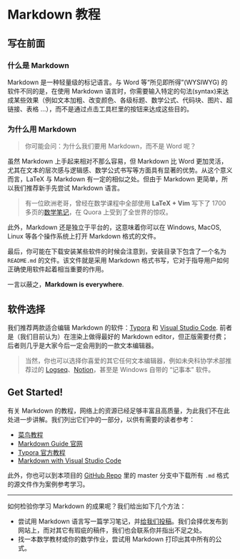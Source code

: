 # Markdown 教程

## 写在前面

### 什么是 Markdown

Markdown 是一种轻量级的标记语言。与 Word 等“所见即所得”(WYSIWYG) 的软件不同的是，在使用 Markdown 语言时，你需要输入特定的句法(syntax)来达成某些效果（例如文本加粗、改变颜色、各级标题、数学公式、代码块、图片、超链接、表格 ...），而不是通过点击工具栏里的按钮来达成这些目的。

### 为什么用 Markdown

> 你可能会问：为什么我们要用 Markdown，而不是 Word 呢？

虽然 Markdown 上手起来相对不那么容易，但 Markdown 比 Word 更加灵活，尤其在文本的层次感与逻辑感、数学公式书写等方面具有显著的优势。从这个意义而言，LaTeX 与 Markdown 有一定的相似之处。但由于 Markdown 更简单，所以我们推荐新手先尝试 Markdown 语言。

> 有一位欧洲老哥，曾经在数学课程中全部使用 **LaTeX + Vim** 写下了 1700 多页的[数学笔记](https://castel.dev/post/lecture-notes-1/)，在 Quora 上受到了全世界的惊叹。

此外，Markdown 还是独立于平台的，这意味着你可以在 Windows, MacOS, Linux 等各个操作系统上打开 Markdown 格式的文件。

最后，你可能在下载安装某些软件的时候会注意到，安装目录下包含了一个名为 `README.md` 的文件。该文件就是采用 Markdown 格式书写，它对于指导用户如何正确使用软件起着相当重要的作用。

一言以蔽之，**Markdown is everywhere**.

## 软件选择

我们推荐两款适合编辑 Markdown 的软件：[Typora](https://typoraio.cn/) 和 [Visual Studio Code](https://code.visualstudio.com/). 前者是（我们目前认为）在渲染上做得最好的 Markdown editor，但正版需要付费；后者则几乎是大家今后一定会用到的一款文本编辑器。

> 当然，你也可以选择你喜爱的其它任何文本编辑器，例如未央科协学术部推荐过的 [Logseq](https://mp.weixin.qq.com/s/ySF4eX3sPnHcneFb5Nj7eQ)、[Notion](https://www.notion.so/)，甚至是 Windows 自带的 “记事本” 软件。

## Get Started!

有关 Markdown 的教程，网络上的资源已经足够丰富且高质量，为此我们不在此处进一步讲解。我们列出它们中的一部分，以供有需要的读者参考：

- [菜鸟教程](https://www.runoob.com/markdown/md-tutorial.html)
- [Markdown Guide 官网](https://www.markdownguide.org/)
- [Typora 官方教程](https://support.typoraio.cn/Quick-Start/)
- [Markdown with Visual Studio Code](https://code.visualstudio.com/docs/languages/markdown)

此外，你也可以到本项目的 [GitHub Repo](https://github.com/WeiYangXueXi/WeiYangXueXi.github.io) 里的 master 分支中下载所有 `.md` 格式的源文件作为案例参考学习。

---

如何检验你学习 Markdown 的成果呢？我们给出如下几个方法：

- 尝试用 Markdown 语言写一篇学习笔记，并[给我们投稿](https://cloud.tsinghua.edu.cn/u/d/eb14fa49694d4bbe9773/)。我们会择优发布到网站上，而对其它有瑕疵的稿件，我们也会联系你并指出不足之处。
- 找一本数学教材或你的数学作业，尝试用 Markdown 打印出其中所有的公式。
